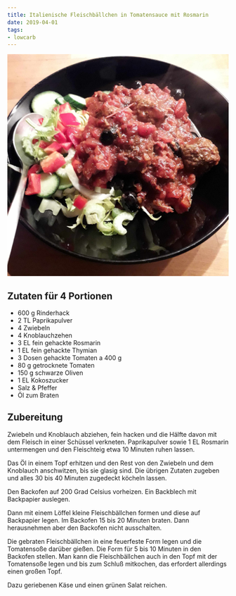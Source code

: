 ```yaml
---
title: Italienische Fleischbällchen in Tomatensauce mit Rosmarin
date: 2019-04-01
tags:
- lowcarb
---
```


![](/img/Italienische-Fleischbaellchen-in-Tomatensauce-mit-Rosmarin.jpg)

## Zutaten für 4 Portionen
- 600 g Rinderhack
- 2 TL Paprikapulver
- 4 Zwiebeln
- 4 Knoblauchzehen
- 3 EL fein gehackte Rosmarin
- 1 EL fein gehackte Thymian
- 3 Dosen gehackte Tomaten а 400 g
- 80 g getrocknete Tomaten
- 150 g schwarze Oliven
- 1 EL Kokoszucker
- Salz & Pfeffer
- Öl zum Braten


## Zubereitung
Zwiebeln und Knoblauch abziehen, fein hacken und die Hälfte davon mit dem Fleisch in einer Schüssel verkneten. Paprikapulver sowie 1 EL Rosmarin untermengen und den Fleischteig etwa 10 Minuten ruhen lassen.

Das Öl in einem Topf erhitzen und den Rest von den Zwiebeln und dem Knoblauch anschwitzen, bis sie glasig sind. Die übrigen Zutaten zugeben und alles 30 bis 40 Minuten zugedeckt köcheln lassen.

Den Backofen auf 200 Grad Celsius vorheizen. Ein Backblech mit Backpapier auslegen.

Dann mit einem Löffel kleine Fleischbällchen formen und diese auf Backpapier legen. Im Backofen 15 bis 20 Minuten braten. Dann herausnehmen aber den Backofen nicht ausschalten.

Die gebraten Fleischbällchen in eine feuerfeste Form legen und die Tomatensoße darüber gießen. Die Form für 5 bis 10 Minuten in den Backofen stellen. Man kann die Fleischbällchen auch in den Topf mit der Tomatensoße legen und bis zum Schluß mitkochen, das erfordert allerdings einen großen Topf.

Dazu geriebenen Käse und einen grünen Salat reichen.
